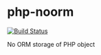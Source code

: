 # php-noorm
[![Build Status](https://travis-ci.org/tdebatty/php-noorm.svg?branch=master)](https://travis-ci.org/tdebatty/php-noorm)

No ORM storage of PHP object
